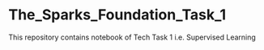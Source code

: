# The_Sparks_Foundation_Task_1
This repository contains notebook of Tech Task 1 i.e. Supervised Learning
